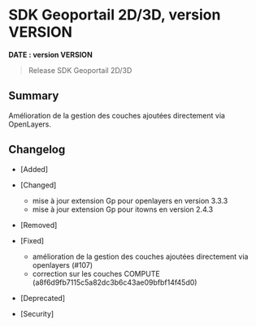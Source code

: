 # SDK Geoportail 2D/3D, version __VERSION__

**__DATE__ : version __VERSION__**

> Release SDK Geoportail 2D/3D

## Summary

Amélioration de la gestion des couches ajoutées directement via OpenLayers.

## Changelog

* [Added]

* [Changed]

    - mise à jour extension Gp pour openlayers en version 3.3.3
    - mise à jour extension Gp pour itowns en version 2.4.3

* [Removed]

* [Fixed]

    - amélioration de la gestion des couches ajoutées directement via openlayers (#107)
    - correction sur les couches COMPUTE (a8f6d9fb7115c5a82dc3b6c43ae09bfbf14f45d0)

* [Deprecated]

* [Security]
